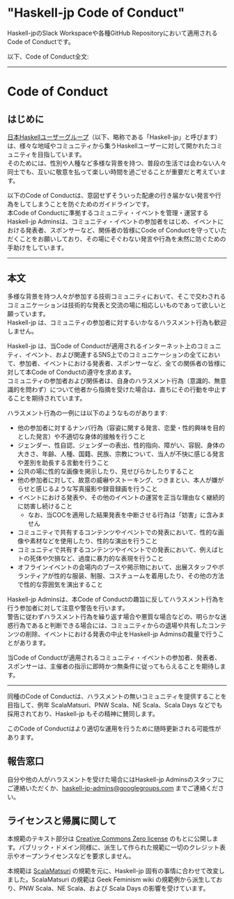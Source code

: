 # "Haskell-jp Code of Conduct"

Haskell-jpのSlack Workspaceや各種GitHub Repositoryにおいて適用されるCode of Conductです。

以下、Code of Conduct全文:

------------------------------------------------------------------------

Code of Conduct
===============

はじめに
--------

[日本Haskellユーザーグループ](https://haskell.jp/)（以下、略称である「Haskell-jp」と呼びます）は、様々な地域やコミュニティから集うHaskellユーザーに対して開かれたコミュニティを目指しています。  
そのためには、性別や人種など多様な背景を持つ、普段の生活では会わない人々同士でも、互いに敬意を払って楽しい時間を過ごせることが重要だと考えています。

以下のCode of Conductは、意図せずそういった配慮の行き届かない発言や行為をしてしまうことを防ぐためのガイドラインです。  
本Code of Conductに準拠するコミュニティ・イベントを管理・運営するHaskell-jp Adminsは、コミュニティ・イベントの参加者をはじめ、イベントにおける発表者、スポンサーなど、関係者の皆様にCode of Conductを守っていただくことをお願いしており、その場にそぐわない発言や行為を未然に防ぐための手助けをしています。

------------------------------------------------------------------------

本文
----

多様な背景を持つ人々が参加する技術コミュニティにおいて、そこで交わされるコミュニケーションは技術的な発表と交流の場に相応しいものであって欲しいと願っています。  
Haskell-jp は、コミュニティの参加者に対するいかなるハラスメント行為も歓迎しません。

Haskell-jp は、当Code of Conductが適用されるインターネット上のコミュニティ、イベント、および関連するSNS上でのコミュニケーションの全てにおいて、参加者、イベントにおける発表者、スポンサーなど、全ての関係者の皆様に対して本Code of Conductの遵守を求めます。  
コミュニティの参加者および関係者は、自身のハラスメント行為（意識的、無意識的を問わず）について他者から指摘を受けた場合は、直ちにその行動を中止することを期待されています。

ハラスメント行為の一例には以下のようなものがあります:

-   他の参加者に対するナンパ行為（容姿に関する発言、恋愛・性的興味を目的とした発言）や不適切な身体的接触を行うこと
-   ジェンダー、性自認、ジェンダーの表出、性的指向、障がい、容貎、身体の大きさ、年齢、人種、国籍、民族、宗教について、当人が不快に感じる発言や差別を助長する言動を行うこと
-   公共の場に性的な画像を掲示したり、見せびらかしたりすること
-   他の参加者に対して、故意の威嚇やストーキング、つきまとい、本人が嫌がらせと感じるような写真撮影や録音録画を行うこと
-   イベントにおける発表や、その他のイベントの運営を正当な理由なく継続的に妨害し続けること
    - なお、当COCを適用した結果発表を中断させる行為は「妨害」に含みません
-   コミュニティで共有するコンテンツやイベントでの発表において、性的な画像や素材などを使用したり、性的な演出を行うこと
-   コミュニティで共有するコンテンツやイベントでの発表において、例えばヒトの死体や欠損など、過度に暴力的な表現を行うこと
-   オフラインイベントの会場内のブースや掲示物において、出展スタッフやボランティアが性的な服装、制服、コスチュームを着用したり、その他の方法で性的な雰囲気を演出すること

Haskell-jp Adminsは、本Code of Conductの趣旨に反してハラスメント行為を行う参加者に対して注意や警告を行います。  
警告に従わずハラスメント行為を繰り返す場合や悪質な場合などの、明らかな迷惑行為であると判断できる場合には、コミュニティからの退場や共有したコンテンツの削除、イベントにおける発表の中止をHaskell-jp Adminsの裁量で行うことがあります。

当Code of Conductが適用されるコミュニティ・イベントの参加者、発表者、スポンサーは、主催者の指示に即時かつ無条件に従ってもらえることを期待します。

------------------------------------------------------------------------

同種のCode of Conductは、ハラスメントの無いコミュニティを提供することを目指して、例年 ScalaMatsuri、PNW Scala、NE Scala、Scala Days などでも採用されており、Haskell-jp もその精神に賛同します。

このCode of Conductはより適切な運用を行うために随時更新される可能性があります。

報告窓口
--------

自分や他の人がハラスメントを受けた場合にはHaskell-jp Adminsのスタッフにご連絡いただくか、[haskell-jp-admins@googlegroups.com](mailto:haskell-jp-admins@googlegroups.com) までご連絡ください。

ライセンスと帰属に関して
------------------------

本規範のテキスト部分は [Creative Commons Zero license](https://creativecommons.org/publicdomain/zero/1.0/) のもとに公開します。パブリック・ドメイン同様に、派生して作られた規範に一切のクレジット表示やオープンライセンスなどを要求しません。

本規範は [ScalaMatsuri](http://scalamatsuri.org/) の規範を元に、Haskell-jp 固有の事情に合わせて改変しました。ScalaMatsuri の規範は Geek Feminism wiki の規範例から派生しており、PNW Scala、NE Scala、および Scala Days の影響を受けています。
